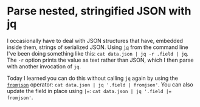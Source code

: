 # Parse nested, stringified JSON with jq

I occasionally have to deal with JSON structures that have, embedded inside them, strings of serialized JSON.
Using [`jq`](https://jqlang.github.io/jq/) from the command line I've been doing something like this: `cat data.json | jq -r .field | jq`.
The `-r` option prints the value as text rather than JSON, which I then parse with another invocation of `jq`.

Today I learned you can do this without calling `jq` again by using the [`fromjson`](https://jqlang.github.io/jq/manual/#convert-to-from-json) operator: `cat data.json | jq '.field | fromjson'`.
You can also update the field in place using `|=`: `cat data.json | jq '.field |= fromjson'`.
